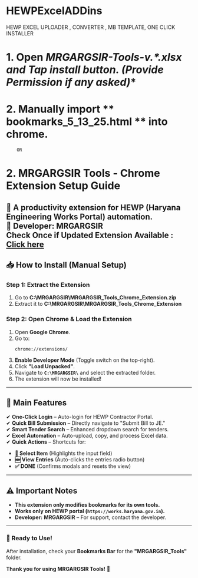 # HEWPExcelADDins
HEWP EXCEL UPLOADER , CONVERTER , MB TEMPLATE, ONE CLICK INSTALLER

# 1. Open **MRGARGSIR-Tools-v*.*.xlsx and Tap install button. (Provide Permission if any asked)**

# 2. Manually import ** bookmarks_5_13_25.html ** into chrome.

		OR

# 2. **MRGARGSIR Tools - Chrome Extension Setup Guide**  

🚀 **A productivity extension for HEWP (Haryana Engineering Works Portal) automation.**  
📌 **Developer:** **MRGARGSIR**  
Check Once if Updated Extension Available : [Click here](https://github.com/mrgargsir/HEWPContractorextension)
---

## **📥 How to Install (Manual Setup)**  

### **Step 1: Extract the Extension**  
1. Go to  **C:\MRGARGSIR\MRGARGSIR_Tools_Chrome_Extension.zip**   
2. Extract it to **C:\MRGARGSIR\MRGARGSIR_Tools_Chrome_Extension**

### **Step 2: Open Chrome & Load the Extension**  
1. Open **Google Chrome**.  
2. Go to:  
   ```
   chrome://extensions/
   ```  
3. **Enable Developer Mode** (Toggle switch on the top-right).  
4. Click **"Load Unpacked"**.  
5. Navigate to **`C:\MRGARGSIR\`** and select the extracted folder.  
6. The extension will now be installed!  

---

## **🔧 Main Features**  

✔ **One-Click Login** – Auto-login for HEWP Contractor Portal.  
✔ **Quick Bill Submission** – Directly navigate to "Submit Bill to JE."  
✔ **Smart Tender Search** – Enhanced dropdown search for tenders.  
✔ **Excel Automation** – Auto-upload, copy, and process Excel data.  
✔ **Quick Actions** – Shortcuts for:  
   - **🎯 Select Item** (Highlights the input field)  
   - **🆕 View Entries** (Auto-clicks the entries radio button)  
   - **✅ DONE** (Confirms modals and resets the view)  

---

## **⚠️ Important Notes**  
- **This extension only modifies bookmarks for its own tools.**  
- **Works only on HEWP portal (`https://works.haryana.gov.in`).**  
- **Developer:** **MRGARGSIR** – For support, contact the developer.  

---

### **🎉 Ready to Use!**  
After installation, check your **Bookmarks Bar** for the **"MRGARGSIR_Tools"** folder.  

**Thank you for using MRGARGSIR Tools!** 🚀
